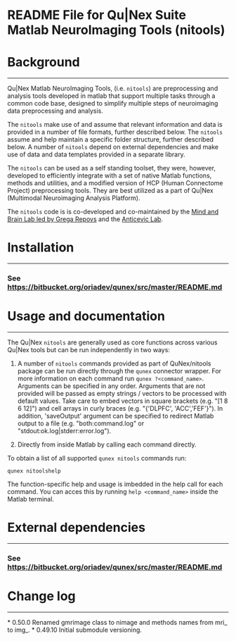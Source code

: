 # README File for Qu|Nex Suite Matlab NeuroImaging Tools (nitools)

Background
==========
---

Qu|Nex Matlab NeuroImaging Tools, (i.e. `nitools`) are preprocessing and 
analysis tools developed in matlab that support multiple 
tasks through a common code base, designed to simplify multiple steps of 
neuroimaging data preprocessing and analysis.

The `nitools` make use of and assume that relevant information and data
is provided in a number of file formats, further described below. The `nitools` 
assume and help maintain a specific folder structure, further described below.
A number of `nitools` depend on external dependencies and make use of data and
data templates provided in a separate library.

The `nitools` can be used as a self standing toolset, they were, however,
developed to efficiently integrate with a set of native Matlab functions, methods and
utilities, and a modified version of HCP (Human Connectome Project)
preprocessing tools. They are best utilized as a part of Qu|Nex (Multimodal
Neuroimaging Analysis Platform).

The `nitools` code is is co-developed and co-maintained by the 
[Mind and Brain Lab led by Grega Repovs](http://psy.ff.uni-lj.si/mblab/en) 
and the [Anticevic Lab](http://anticeviclab.yale.edu/).


Installation
============
---

### See https://bitbucket.org/oriadev/qunex/src/master/README.md


Usage and documentation
=======================
---
The Qu|Nex `nitools` are generally used as core functions across 
various Qu|Nex tools but can be run independently in two ways:

1. A number of `nitools` commands provided as part of QuNex/nitools package can be 
run directly through the `qunex` connector wrapper. 
For more information on each command run `qunex ?<command_name>`. 
Arguments can be specified in any order. Arguments that are not provided will 
be passed as empty strings / vectors to be processed with default values. 
Take care to embed vectors in square brackets (e.g. "[1 8 6 12]") and cell arrays 
in curly braces (e.g. "{'DLPFC', 'ACC','FEF'}"). 
In addition, 'saveOutput' argument can be specified to redirect Matlab
output to a file (e.g. "both:command.log" or "stdout:ok.log|stderr:error.log").

2. Directly from inside Matlab by calling each command directly.  

To obtain a list of all supported `qunex nitools` commands run:

`qunex nitoolshelp`

The function-specific help and usage is imbedded in the help call for each command.
You can acces this by running `help <command_name>` inside the Matlab terminal. 


External dependencies
=====================
---

### See https://bitbucket.org/oriadev/qunex/src/master/README.md


Change log
==========
---

* 0.50.0 Renamed gmrimage class to nimage and methods names from mri_ to img_.
* 0.49.10 Initial submodule versioning.

[Mind and Brain Lab]: http://mblab.si
[Anticevic Lab]: http://anticeviclab.yale.edu
